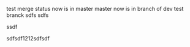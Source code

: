 test merge status
now is in master master
now is in branch of dev
test branck
sdfs
sdfs

ssdf

sdfsdf1212sdfsdf
